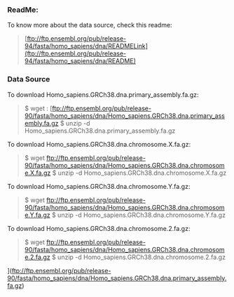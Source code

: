 ### ReadMe:
To know more about the data source, check this readme:
> [ftp://ftp.ensembl.org/pub/release-94/fasta/homo_sapiens/dna/READMELink](ftp://ftp.ensembl.org/pub/release-94/fasta/homo_sapiens/dna/README)

### Data Source
To download Homo_sapiens.GRCh38.dna.primary_assembly.fa.gz: 
> $ wget : 
 > [ftp://ftp.ensembl.org/pub/release-90/fasta/homo_sapiens/dna/Homo_sapiens.GRCh38.dna.primary_assembly.fa.gz
> $ unzip -d Homo_sapiens.GRCh38.dna.primary_assembly.fa.gz

To download Homo_sapiens.GRCh38.dna.chromosome.X.fa.gz: 
> $ wget ftp://ftp.ensembl.org/pub/release-90/fasta/homo_sapiens/dna/Homo_sapiens.GRCh38.dna.chromosome.X.fa.gz
> $ unzip -d Homo_sapiens.GRCh38.dna.chromosome.X.fa.gz

To download Homo_sapiens.GRCh38.dna.chromosome.Y.fa.gz: 
> $ wget ftp://ftp.ensembl.org/pub/release-90/fasta/homo_sapiens/dna/Homo_sapiens.GRCh38.dna.chromosome.Y.fa.gz
> $ unzip -d Homo_sapiens.GRCh38.dna.chromosome.Y.fa.gz

To download Homo_sapiens.GRCh38.dna.chromosome.2.fa.gz: 
> $ wget ftp://ftp.ensembl.org/pub/release-90/fasta/homo_sapiens/dna/Homo_sapiens.GRCh38.dna.chromosome.2.fa.gz
> $ unzip -d Homo_sapiens.GRCh38.dna.chromosome.2.fa.gz

](ftp://ftp.ensembl.org/pub/release-90/fasta/homo_sapiens/dna/Homo_sapiens.GRCh38.dna.primary_assembly.fa.gz)
<!--stackedit_data:
eyJoaXN0b3J5IjpbLTE2NjY0NDMzNTZdfQ==
-->